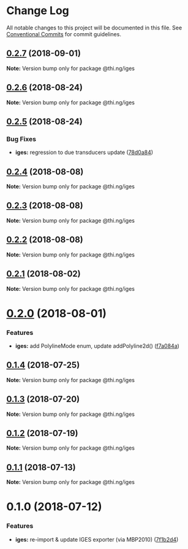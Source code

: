 # Change Log

All notable changes to this project will be documented in this file.
See [Conventional Commits](https://conventionalcommits.org) for commit guidelines.

<a name="0.2.7"></a>
## [0.2.7](https://github.com/thi-ng/umbrella/compare/@thi.ng/iges@0.2.6...@thi.ng/iges@0.2.7) (2018-09-01)




**Note:** Version bump only for package @thi.ng/iges

<a name="0.2.6"></a>
## [0.2.6](https://github.com/thi-ng/umbrella/compare/@thi.ng/iges@0.2.5...@thi.ng/iges@0.2.6) (2018-08-24)




**Note:** Version bump only for package @thi.ng/iges

<a name="0.2.5"></a>
## [0.2.5](https://github.com/thi-ng/umbrella/compare/@thi.ng/iges@0.2.4...@thi.ng/iges@0.2.5) (2018-08-24)


### Bug Fixes

* **iges:** regression to due transducers update ([78d0a84](https://github.com/thi-ng/umbrella/commit/78d0a84))




<a name="0.2.4"></a>
## [0.2.4](https://github.com/thi-ng/umbrella/compare/@thi.ng/iges@0.2.3...@thi.ng/iges@0.2.4) (2018-08-08)




**Note:** Version bump only for package @thi.ng/iges

<a name="0.2.3"></a>
## [0.2.3](https://github.com/thi-ng/umbrella/compare/@thi.ng/iges@0.2.2...@thi.ng/iges@0.2.3) (2018-08-08)




**Note:** Version bump only for package @thi.ng/iges

<a name="0.2.2"></a>
## [0.2.2](https://github.com/thi-ng/umbrella/compare/@thi.ng/iges@0.2.1...@thi.ng/iges@0.2.2) (2018-08-08)




**Note:** Version bump only for package @thi.ng/iges

<a name="0.2.1"></a>
## [0.2.1](https://github.com/thi-ng/umbrella/compare/@thi.ng/iges@0.2.0...@thi.ng/iges@0.2.1) (2018-08-02)




**Note:** Version bump only for package @thi.ng/iges

<a name="0.2.0"></a>
# [0.2.0](https://github.com/thi-ng/umbrella/compare/@thi.ng/iges@0.1.4...@thi.ng/iges@0.2.0) (2018-08-01)


### Features

* **iges:** add PolylineMode enum, update addPolyline2d() ([f7a084a](https://github.com/thi-ng/umbrella/commit/f7a084a))




<a name="0.1.4"></a>
## [0.1.4](https://github.com/thi-ng/umbrella/compare/@thi.ng/iges@0.1.3...@thi.ng/iges@0.1.4) (2018-07-25)




**Note:** Version bump only for package @thi.ng/iges

<a name="0.1.3"></a>
## [0.1.3](https://github.com/thi-ng/umbrella/compare/@thi.ng/iges@0.1.2...@thi.ng/iges@0.1.3) (2018-07-20)




**Note:** Version bump only for package @thi.ng/iges

<a name="0.1.2"></a>
## [0.1.2](https://github.com/thi-ng/umbrella/compare/@thi.ng/iges@0.1.1...@thi.ng/iges@0.1.2) (2018-07-19)




**Note:** Version bump only for package @thi.ng/iges

<a name="0.1.1"></a>
## [0.1.1](https://github.com/thi-ng/umbrella/compare/@thi.ng/iges@0.1.0...@thi.ng/iges@0.1.1) (2018-07-13)




**Note:** Version bump only for package @thi.ng/iges

<a name="0.1.0"></a>
# 0.1.0 (2018-07-12)


### Features

* **iges:** re-import & update IGES exporter (via MBP2010) ([7f1b2d4](https://github.com/thi-ng/umbrella/commit/7f1b2d4))
